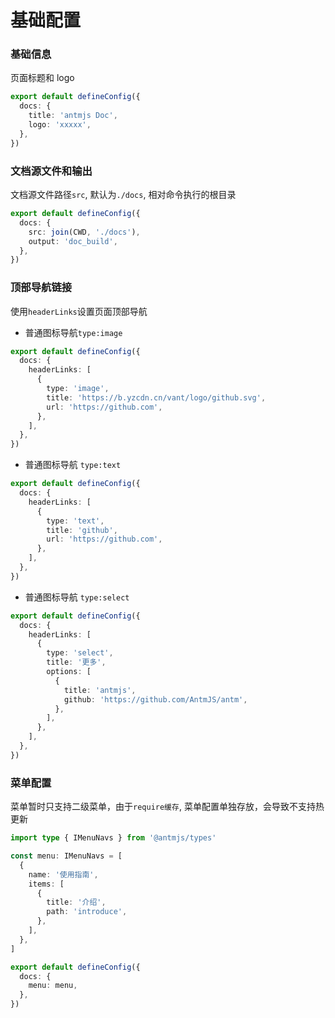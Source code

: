 # 基础配置

### 基础信息

页面标题和 logo

```ts
export default defineConfig({
  docs: {
    title: 'antmjs Doc',
    logo: 'xxxxx',
  },
})
```

### 文档源文件和输出

文档源文件路径`src`, 默认为`./docs`, 相对命令执行的根目录

```ts
export default defineConfig({
  docs: {
    src: join(CWD, './docs'),
    output: 'doc_build',
  },
})
```

### 顶部导航链接

使用`headerLinks`设置页面顶部导航

- 普通图标导航`type:image`

```ts
export default defineConfig({
  docs: {
    headerLinks: [
      {
        type: 'image',
        title: 'https://b.yzcdn.cn/vant/logo/github.svg',
        url: 'https://github.com',
      },
    ],
  },
})
```

- 普通图标导航 `type:text`

```ts
export default defineConfig({
  docs: {
    headerLinks: [
      {
        type: 'text',
        title: 'github',
        url: 'https://github.com',
      },
    ],
  },
})
```

- 普通图标导航 `type:select`

```ts
export default defineConfig({
  docs: {
    headerLinks: [
      {
        type: 'select',
        title: '更多',
        options: [
          {
            title: 'antmjs',
            github: 'https://github.com/AntmJS/antm',
          },
        ],
      },
    ],
  },
})
```

### 菜单配置

菜单暂时只支持二级菜单，由于`require缓存`, 菜单配置单独存放，会导致不支持热更新

```ts
import type { IMenuNavs } from '@antmjs/types'

const menu: IMenuNavs = [
  {
    name: '使用指南',
    items: [
      {
        title: '介绍',
        path: 'introduce',
      },
    ],
  },
]

export default defineConfig({
  docs: {
    menu: menu,
  },
})
```

